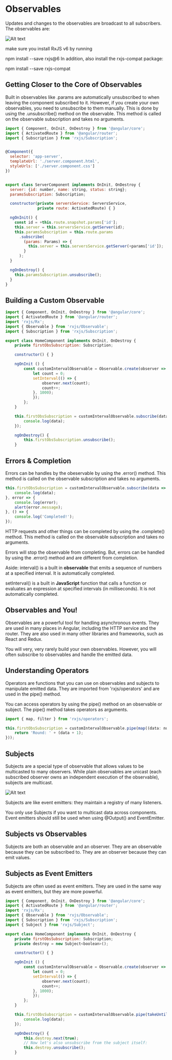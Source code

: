 # Observables

Updates and changes to the observables are broadcast to all subscribers. The observables are:

![Alt text](image.png)

make sure you install RxJS v6 by running

npm install --save rxjs@6
In addition, also install the rxjs-compat package:

npm install --save rxjs-compat


## Getting Closer to the Core of Observables

Built in observables like .params are automatically unsubscribed to when leaving the component subscribed to it. However, if you create your own observables, you need to unsubscribe to them manually. This is done by using the .unsubscribe() method on the observable. This method is called on the observable subscription and takes no arguments.

``` javascript
import { Component, OnInit, OnDestroy } from '@angular/core';
import { ActivatedRoute } from '@angular/router';
import { Subscription } from 'rxjs/Subscription';


@Component({
  selector: 'app-server',
  templateUrl: './server.component.html',
  styleUrls: ['./server.component.css']
})


export class ServerComponent implements OnInit, OnDestroy {
  server: {id: number, name: string, status: string};
  paramsSubscription: Subscription;

  constructor(private serversService: ServersService,
              private route: ActivatedRoute) { }

  ngOnInit() {
    const id = +this.route.snapshot.params['id'];
    this.server = this.serversService.getServer(id);
    this.paramsSubscription = this.route.params
      .subscribe(
        (params: Params) => {
          this.server = this.serversService.getServer(+params['id']);
        }
      );
  }

  ngOnDestroy() {
    this.paramsSubscription.unsubscribe();
  }
}
```

## Building a Custom Observable

``` javascript
import { Component, OnInit, OnDestroy } from '@angular/core';
import { ActivatedRoute } from '@angular/router';
import 'rxjs/Rx';
import { Observable } from 'rxjs/Observable';
import { Subscription } from 'rxjs/Subscription';

export class HomeComponent implements OnInit, OnDestroy {
    private firstObsSubscription: Subscription;

    constructor() { }

    ngOnInit () {
        const customIntervalObservable = Observable.create(observer => {
            let count = 0;
            setInterval(() => {
                observer.next(count);
                count++;
            }, 1000);
            });
        };
    }

    this.firstObsSubscription = customIntervalObservable.subscribe(data => {
        console.log(data);
    });

    ngOnDestroy() {
        this.firstObsSubscription.unsubscribe();
    }

```

## Errors & Completion

Errors can be handles by the obeservable by using the .error() method. This method is called on the observable subscription and takes no arguments.

``` javascript
this.firstObsSubscription = customIntervalObservable.subscribe(data => {
    console.log(data);
}, error => {
    console.log(error);
    alert(error.message);
}, () => {
    console.log('Completed!');
});
```

HTTP requests and other things can be completed by using the .complete() method. This method is called on the observable subscription and takes no arguments.

Errors will stop the observable from completing. But, errors can be handled by using the .error() method and are different from completion.

Aside: interval() is a built in **observable** that emits a sequence of numbers at a specified interval. It is automatically completed.

setInterval() is a built in **JavaScript** function that calls a function or evaluates an expression at specified intervals (in milliseconds). It is not automatically completed.


## Observables and You!

Observables are a powerful tool for handling asynchronous events. They are used in many places in Angular, including the HTTP service and the router. They are also used in many other libraries and frameworks, such as React and Redux.

You will very, very rarely build your own observables. However, you will often subscribe to observables and handle the emitted data.

## Understanding Operators

Operators are functions that you can use on observables and subjects to manipulate emitted data. They are imported from 'rxjs/operators' and are used in the pipe() method.

You can access operators by using the pipe() method on an observable or subject. The pipe() method takes operators as arguments.

``` javascript
import { map, filter } from 'rxjs/operators';

this.firstObsSubscription = customIntervalObservable.pipe(map((data: number) => {
    return 'Round: ' + (data + 1);
}));

```

## Subjects

Subjects are a special type of observable that allows values to be multicasted to many observers. While plain observables are unicast (each subscribed observer owns an independent execution of the observable), subjects are multicast.

![Alt text](image-1.png)

Subjects are like event emitters: they maintain a registry of many listeners.

You only use Subjects if you want to multicast data across components.
Event emitters should still be used when using @Output() and EventEmitter.

## Subjects vs Observables

Subjects are both an observable and an observer. They are an observable because they can be subscribed to. They are an observer because they can emit values.


## Subjects as Event Emitters

Subjects are often used as event emitters. They are used in the same way as event emitters, but they are more powerful.

``` javascript
import { Component, OnInit, OnDestroy } from '@angular/core';
import { ActivatedRoute } from '@angular/router';
import 'rxjs/Rx';
import { Observable } from 'rxjs/Observable';
import { Subscription } from 'rxjs/Subscription';
import { Subject } from 'rxjs/Subject';

export class HomeComponent implements OnInit, OnDestroy {
    private firstObsSubscription: Subscription;
    private destroy = new Subject<boolean>();

    constructor() { }

    ngOnInit () {
        const customIntervalObservable = Observable.create(observer => {
            let count = 0;
            setInterval(() => {
                observer.next(count);
                count++;
            }, 1000);
            });
        };
    }

    this.firstObsSubscription = customIntervalObservable.pipe(takeUntil(this.destroy$)).subscribe(data => {
        console.log(data);
    });

    ngOnDestroy() {
        this.destroy.next(true);
        // Now let's also unsubscribe from the subject itself:
        this.destroy.unsubscribe();
    }

```

